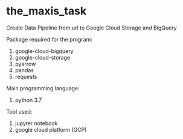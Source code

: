 # the_maxis_task
Create Data Pipeline from url to Google Cloud Storage and BigQuery

Package required for the program:
1. google-cloud-bigquery
2. google-cloud-storage
3. pyarrow
4. pandas
5. requests

Main programming language:
1. python 3.7

Tool used:
1. jupyter notebook
2. google cloud platform (GCP)
